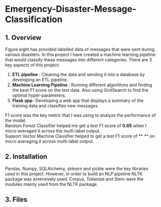 # Emergency-Disaster-Message-Classification
## 1. Overview
Figure eight has provided labelled data of messages that were sent during various disasters. In this project I have created a machine learning pipeline that would classify these messages into different categories. There are 3 key aspects of this project-
1) **ETL pipeline** : Cleaning the data and sending it into a database by developing an ETL pipeline.
2) **Machine Learning Pipeline** : Running different algorithms and finding the best F1 score on the test data. Also using GridSearch to find the optimal hyper-parameters.
3) **Flask app**- Developing a web app that displays a summary of the training data and classifies new messages.

F1 score was the key metric that I was using to analyze the performance of the model. <br>
Random Forest Classifier helped me get a test F1 score of **0.65** when I micro averaged it across the multi-label output. <br>
Support Vector Machine Classifier helped to get a test F1 score of ** ** on micro averaging it across multi-label output.

## 2. Installation
Pandas, Numpy, SQLAlchemy, sklearn and pickle were the key libraries used in this project. However, in order to build an NLP pipeline NLTK package was extensively used.
Corpus, Tokenize and Stem were the modules mainly used from the NLTK package.

## 3. Files

